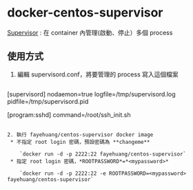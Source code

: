docker-centos-supervisor
=============

[Supervisor](http://supervisord.org/) : 在 container 內管理(啟動、停止）多個 process

使用方式
-------

1. 編輯 supervisord.conf，將要管理的 process 寫入這個檔案

    ```
[supervisord]
nodaemon=true
logfile=/tmp/supervisord.log
pidfile=/tmp/supervisord.pid
 
[program:sshd]
command=/root/ssh_init.sh
```

2. 執行 fayehuang/centos-supervisor docker image
 * 不指定 root login 密碼，預設密碼為 **changeme**
 
    `docker run -d -p 2222:22 fayehuang/centos-supervisor`
 * 指定 root login 密碼，*ROOTPASSWORD*=*<mypassword>*
 
    `docker run -d -p 2222:22 -e ROOTPASSWORD=<mypassword> fayehuang/centos-supervisor`
